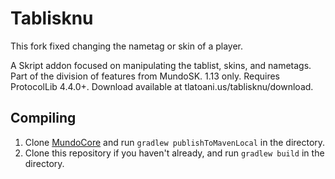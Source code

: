 # Tablisknu
This fork fixed changing the nametag or skin of a player.

A Skript addon focused on manipulating the tablist, skins, and nametags. 
Part of the division of features from MundoSK. 1.13 only. 
Requires ProtocolLib 4.4.0+. 
Download available at tlatoani.us/tablisknu/download.

## Compiling
1. Clone [MundoCore](https://github.com/TPGamesNL/MundoCore) and run `gradlew publishToMavenLocal` in the directory.
2. Clone this repository if you haven't already, and run `gradlew build` in the directory.